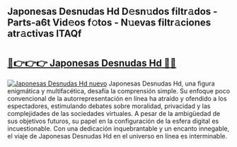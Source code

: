 ## Japonesas Desnudas Hd D𝚎sn𝚞dos filtr𝚊dos - Parts-a6t Vid𝚎os f𝚘tos - N𝚞evas filtr𝚊ciones atr𝚊ctivas lTAQf

# <h2><a href="http://mb92v4.tromn.icu/?c=Japonesas+Desnudas+Hd">🔗👉👉👉 Japonesas Desnudas Hd 🔗🔗</a></h2>

[![Japonesas Desnudas Hd nuevo](https://i.imgur.com/pEAQMta.gif)](http://mb92v4.tromn.icu/?c=Japonesas+Desnudas+Hd)
Japonesas Desnudas Hd, una figura enigmática y multifacética, desafía la comprensión simple. Su enfoque poco convencional de la autorrepresentación en línea ha atraído y ofendido a los espectadores, estimulando debates sobre moralidad, privacidad y las complejidades de las sociedades virtuales. A pesar de la ambigüedad de sus objetivos futuros, su papel en la configuración de la esfera digital es incuestionable. Con una dedicación inquebrantable y un encanto innegable, el viaje de Japonesas Desnudas Hd en el universo en línea es interminable.
